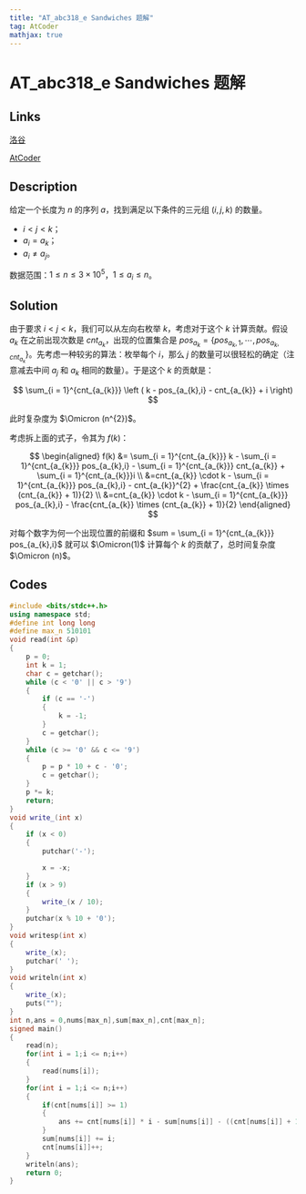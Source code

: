 ```yaml
---
title: "AT_abc318_e Sandwiches 题解"
tag: AtCoder
mathjax: true
---
```


# AT_abc318_e Sandwiches 题解

## Links

[洛谷](https://www.luogu.com.cn/problem/AT_abc318_e)

[AtCoder](https://atcoder.jp/contests/abc318/tasks/abc318_e)

## Description

给定一个长度为 $n$ 的序列 $a$，找到满足以下条件的三元组 $(i,j,k)$ 的数量。

- $i < j < k$；
- $a_{i} = a_{k}$；
- $a_{i} \neq a_{j}$。

数据范围：$1 \leq n \leq 3 \times 10^{5}$，$1 \leq a_{i} \leq n$。

## Solution

由于要求 $i < j < k$，我们可以从左向右枚举 $k$，考虑对于这个 $k$ 计算贡献。假设 $a_{k}$ 在之前出现次数是 $cnt_{a_{k}}$，出现的位置集合是 $pos_{a_{k}} = \{pos_{a_{k},1}, \cdots, pos_{a_{k},cnt_{a_{k}}}\}$。先考虑一种较劣的算法：枚举每个 $i$，那么 $j$ 的数量可以很轻松的确定（注意减去中间 $a_{j}$ 和 $a_{k}$ 相同的数量）。于是这个 $k$ 的贡献是：

$$
\sum_{i = 1}^{cnt_{a_{k}}} \left ( k - pos_{a_{k},i} - cnt_{a_{k}} + i \right)
$$

此时复杂度为 $\Omicron (n^{2})$。

考虑拆上面的式子，令其为 $f(k)$：

$$
\begin{aligned}
    f(k)  &= \sum_{i = 1}^{cnt_{a_{k}}}  k - \sum_{i = 1}^{cnt_{a_{k}}} pos_{a_{k},i} - \sum_{i = 1}^{cnt_{a_{k}}} cnt_{a_{k}} + \sum_{i = 1}^{cnt_{a_{k}}}i 
  \\  &=cnt_{a_{k}} \cdot k - \sum_{i = 1}^{cnt_{a_{k}}} pos_{a_{k},i} - cnt_{a_{k}}^{2} + \frac{cnt_{a_{k}} \times (cnt_{a_{k}} + 1)}{2}
 \\ &=cnt_{a_{k}} \cdot k -  \sum_{i = 1}^{cnt_{a_{k}}} pos_{a_{k},i} - \frac{cnt_{a_{k}} \times (cnt_{a_{k}} + 1)}{2}
\end{aligned}
$$

对每个数字为何一个出现位置的前缀和 $sum =  \sum_{i = 1}^{cnt_{a_{k}}} pos_{a_{k},i}$ 就可以 $\Omicron(1)$ 计算每个 $k$ 的贡献了，总时间复杂度 $\Omicron (n)$。



## Codes

```cpp
#include <bits/stdc++.h>
using namespace std;
#define int long long
#define max_n 510101
void read(int &p)
{
    p = 0;
    int k = 1;
    char c = getchar();
    while (c < '0' || c > '9')
    {
        if (c == '-')
        {
            k = -1;
        }
        c = getchar();
    }
    while (c >= '0' && c <= '9')
    {
        p = p * 10 + c - '0';
        c = getchar();
    }
    p *= k;
    return;
}
void write_(int x)
{
    if (x < 0)
    {
        putchar('-');

        x = -x;
    }
    if (x > 9)
    {
        write_(x / 10);
    }
    putchar(x % 10 + '0');
}
void writesp(int x)
{
    write_(x);
    putchar(' ');
}
void writeln(int x)
{
    write_(x);
    puts("");
}
int n,ans = 0,nums[max_n],sum[max_n],cnt[max_n];
signed main()
{
    read(n);
    for(int i = 1;i <= n;i++)
    {
        read(nums[i]);
    }
    for(int i = 1;i <= n;i++)
    {
        if(cnt[nums[i]] >= 1)
        {
            ans += cnt[nums[i]] * i - sum[nums[i]] - ((cnt[nums[i]] + 1) * (cnt[nums[i]]) / 2);
        }
        sum[nums[i]] += i;
        cnt[nums[i]]++;
    }
    writeln(ans);
    return 0;
}
```
